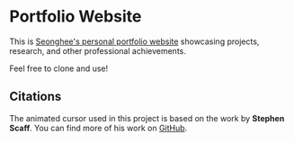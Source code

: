 # Portfolio Website

This is [Seonghee's personal portfolio website](https://shljessie.github.io/) showcasing projects, research, and other professional achievements.

Feel free to clone and use!



## Citations

The animated cursor used in this project is based on the work by **Stephen Scaff**. You can find more of his work on [GitHub](https://github.com/stephenscaff).
